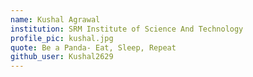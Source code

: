 ```yaml
---
name: Kushal Agrawal
institution: SRM Institute of Science And Technology
profile_pic: kushal.jpg
quote: Be a Panda- Eat, Sleep, Repeat
github_user: Kushal2629
---
```

